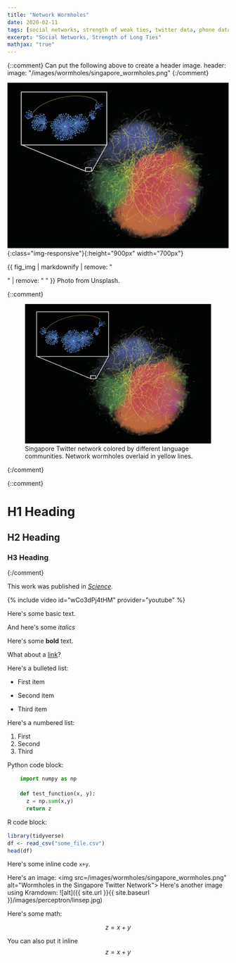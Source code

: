 ```yaml
---
title: "Network Wormholes"
date: 2020-02-11
tags: [social networks, strength of weak ties, twitter data, phone data, network wormholes]
excerpt: "Social Networks, Strength of Long Ties"
mathjax: "true"
---
```

{::comment}
Can put the following above to create a header image.
header:
  image: "/images/wormholes/singapore_wormholes.png"
{:/comment}


![Singapore](/images/wormholes/singapore_wormholes.png){:class="img-responsive"}{:height="900px" width="700px"}

{{ fig_img | markdownify | remove: "

" | remove: "
" }} Photo from Unsplash. 

{::comment}
<figure>
	<img src="/images/wormholes/singapore_wormholes.png">
	<figcaption>Singapore Twitter network colored by different language communities. Network wormholes overlaid in yellow lines. </figcaption>
</figure>
{:/comment}

{::comment}
# H1 Heading

## H2 Heading

### H3 Heading
{:/comment}


This work was published in [*Science*](https://science.sciencemag.org/content/362/6421/1410).

{% include video id="wCo3dPj4tHM" provider="youtube" %}

Here's some basic text.

And here's some *italics*

Here's some **bold** text.

What about a [link](https://github.com/dataoptimal)?

Here's a bulleted list:
* First item
+ Second item
- Third item

Here's a numbered list:
1. First
2. Second
3. Third

Python code block:
```python
    import numpy as np

    def test_function(x, y):
      z = np.sum(x,y)
      return z
```

R code block:
```r
library(tidyverse)
df <- read_csv("some_file.csv")
head(df)
```

Here's some inline code `x+y`.


Here's an image:
<img src=/images/wormholes/singapore_wormholes.png" alt="Wormholes in the Singapore Twitter Network">
Here's another image using Kramdown:
![alt]({{ site.url }}{{ site.baseurl }}/images/perceptron/linsep.jpg)

Here's some math:

$$z=x+y$$

You can also put it inline $$z=x+y$$

